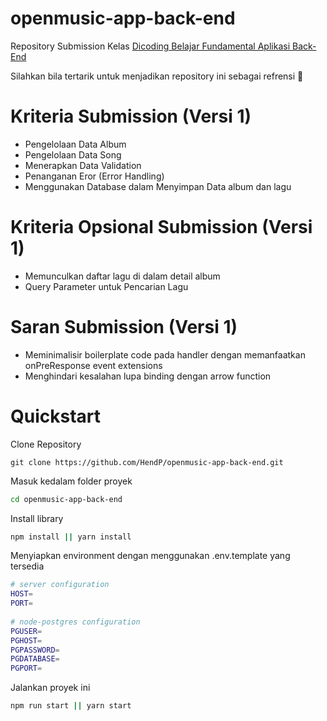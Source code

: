 # openmusic-app-back-end

Repository Submission Kelas [Dicoding Belajar Fundamental Aplikasi Back-End](https://www.dicoding.com/academies/271)

Silahkan bila tertarik untuk menjadikan repository ini sebagai refrensi 🙂

# Kriteria Submission (Versi 1)
- Pengelolaan Data Album
- Pengelolaan Data Song
- Menerapkan Data Validation
- Penanganan Eror (Error Handling)
- Menggunakan Database dalam Menyimpan Data album dan lagu

# Kriteria Opsional Submission (Versi 1)
- Memunculkan daftar lagu di dalam detail album
- Query Parameter untuk Pencarian Lagu

# Saran Submission (Versi 1)
- Meminimalisir boilerplate code pada handler dengan memanfaatkan onPreResponse event extensions
- Menghindari kesalahan lupa binding dengan arrow function

# Quickstart

Clone Repository
```
git clone https://github.com/HendP/openmusic-app-back-end.git
```

Masuk kedalam folder proyek
```bash
cd openmusic-app-back-end
```

Install library
```bash
npm install || yarn install
```

Menyiapkan environment dengan menggunakan .env.template yang tersedia
```bash
# server configuration
HOST=
PORT=
 
# node-postgres configuration
PGUSER=
PGHOST=
PGPASSWORD=
PGDATABASE=
PGPORT=
```

Jalankan proyek ini
```bash
npm run start || yarn start
```
